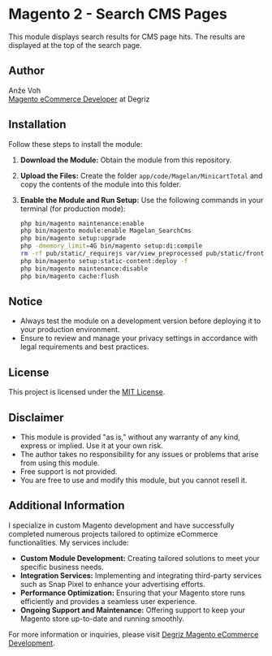 # Magento 2 - Search CMS Pages

This module displays search results for CMS page hits. The results are displayed at the top of the search page.

## Author

Anže Voh  
[Magento eCommerce Developer](https://www.degriz.net/) at Degriz

## Installation

Follow these steps to install the module:

1. **Download the Module:** Obtain the module from this repository.
2. **Upload the Files:** Create the folder `app/code/Magelan/MinicartTotal` and copy the contents of the module into this folder.
3. **Enable the Module and Run Setup:** Use the following commands in your terminal (for production mode):

    ```sh
    php bin/magento maintenance:enable 
    php bin/magento module:enable Magelan_SearchCms
    php bin/magento setup:upgrade
    php -dmemory_limit=4G bin/magento setup:di:compile
    rm -rf pub/static/_requirejs var/view_preprocessed pub/static/frontend/ pub/static/adminhtml/  
    php bin/magento setup:static-content:deploy -f
    php bin/magento maintenance:disable
    php bin/magento cache:flush
    ```

## Notice

- Always test the module on a development version before deploying it to your production environment.
- Ensure to review and manage your privacy settings in accordance with legal requirements and best practices.

## License

This project is licensed under the [MIT License](LICENSE).

## Disclaimer

- This module is provided "as is," without any warranty of any kind, express or implied. Use it at your own risk.
- The author takes no responsibility for any issues or problems that arise from using this module.
- Free support is not provided.
- You are free to use and modify this module, but you cannot resell it.

## Additional Information

I specialize in custom Magento development and have successfully completed numerous projects tailored to optimize eCommerce functionalities. My services include:

- **Custom Module Development:** Creating tailored solutions to meet your specific business needs.
- **Integration Services:** Implementing and integrating third-party services such as Snap Pixel to enhance your advertising efforts.
- **Performance Optimization:** Ensuring that your Magento store runs efficiently and provides a seamless user experience.
- **Ongoing Support and Maintenance:** Offering support to keep your Magento store up-to-date and running smoothly.

For more information or inquiries, please visit [Degriz Magento eCommerce Development](https://www.degriz.net/).
